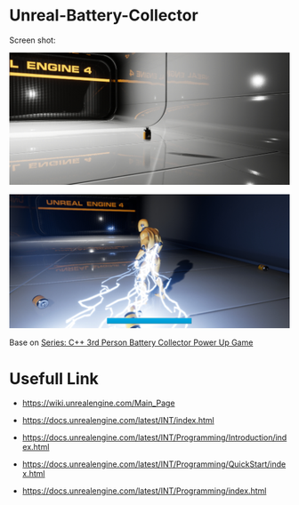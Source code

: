 # Unreal-Battery-Collector

Screen shot:

![](screenShot1.jpg)

![](screenShot2.jpg)

Base on [Series: C++ 3rd Person Battery Collector Power Up Game](http://docs-origin.unrealengine.com/latest/INT/Videos/PLZlv_N0_O1gYup-gvJtMsgJqnEB_dGiM4/mSRov77hNR4/index.html)


# Usefull Link

- https://wiki.unrealengine.com/Main_Page

- https://docs.unrealengine.com/latest/INT/index.html

- https://docs.unrealengine.com/latest/INT/Programming/Introduction/index.html

- https://docs.unrealengine.com/latest/INT/Programming/QuickStart/index.html

- https://docs.unrealengine.com/latest/INT/Programming/index.html







